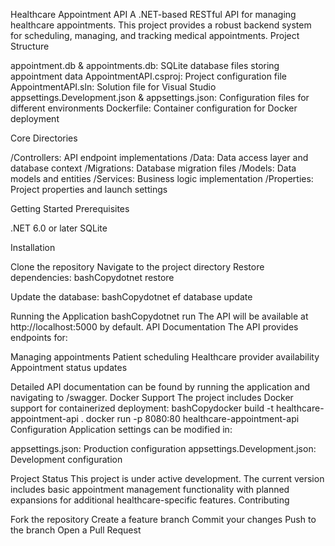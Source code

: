Healthcare Appointment API
A .NET-based RESTful API for managing healthcare appointments. This project provides a robust backend system for scheduling, managing, and tracking medical appointments.
Project Structure

appointment.db & appointments.db: SQLite database files storing appointment data
AppointmentAPI.csproj: Project configuration file
AppointmentAPI.sln: Solution file for Visual Studio
appsettings.Development.json & appsettings.json: Configuration files for different environments
Dockerfile: Container configuration for Docker deployment

Core Directories

/Controllers: API endpoint implementations
/Data: Data access layer and database context
/Migrations: Database migration files
/Models: Data models and entities
/Services: Business logic implementation
/Properties: Project properties and launch settings

Getting Started
Prerequisites

.NET 6.0 or later
SQLite

Installation

Clone the repository
Navigate to the project directory
Restore dependencies:
bashCopydotnet restore

Update the database:
bashCopydotnet ef database update


Running the Application
bashCopydotnet run
The API will be available at http://localhost:5000 by default.
API Documentation
The API provides endpoints for:

Managing appointments
Patient scheduling
Healthcare provider availability
Appointment status updates

Detailed API documentation can be found by running the application and navigating to /swagger.
Docker Support
The project includes Docker support for containerized deployment:
bashCopydocker build -t healthcare-appointment-api .
docker run -p 8080:80 healthcare-appointment-api
Configuration
Application settings can be modified in:

appsettings.json: Production configuration
appsettings.Development.json: Development configuration

Project Status
This project is under active development. The current version includes basic appointment management functionality with planned expansions for additional healthcare-specific features.
Contributing

Fork the repository
Create a feature branch
Commit your changes
Push to the branch
Open a Pull Request
